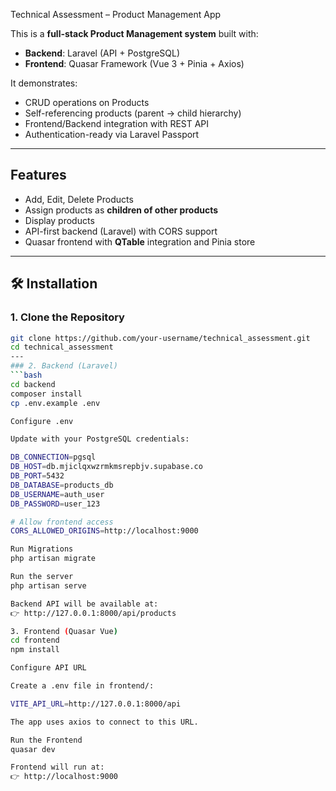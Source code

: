 Technical Assessment – Product Management App

This is a **full-stack Product Management system** built with:

- **Backend**: Laravel (API + PostgreSQL)
- **Frontend**: Quasar Framework (Vue 3 + Pinia + Axios)

It demonstrates:
- CRUD operations on Products
- Self-referencing products (parent → child hierarchy)
- Frontend/Backend integration with REST API
- Authentication-ready via Laravel Passport

---

## Features

- Add, Edit, Delete Products
- Assign products as **children of other products**
- Display products
- API-first backend (Laravel) with CORS support
- Quasar frontend with **QTable** integration and Pinia store

---

## 🛠️ Installation

### 1. Clone the Repository
```bash
git clone https://github.com/your-username/technical_assessment.git
cd technical_assessment
---
### 2. Backend (Laravel)
```bash
cd backend
composer install
cp .env.example .env

Configure .env

Update with your PostgreSQL credentials:

DB_CONNECTION=pgsql
DB_HOST=db.mjiclqxwzrmkmsrepbjv.supabase.co
DB_PORT=5432
DB_DATABASE=products_db
DB_USERNAME=auth_user
DB_PASSWORD=user_123

# Allow frontend access
CORS_ALLOWED_ORIGINS=http://localhost:9000

Run Migrations
php artisan migrate

Run the server
php artisan serve

Backend API will be available at:
👉 http://127.0.0.1:8000/api/products

3. Frontend (Quasar Vue)
cd frontend
npm install

Configure API URL

Create a .env file in frontend/:

VITE_API_URL=http://127.0.0.1:8000/api

The app uses axios to connect to this URL.

Run the Frontend
quasar dev

Frontend will run at:
👉 http://localhost:9000
